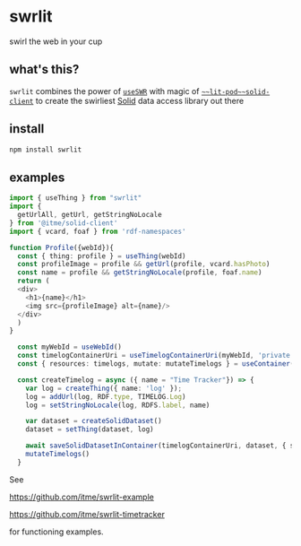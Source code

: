 # swrlit

swirl the web in your cup

## what's this?

`swrlit` combines the power of [`useSWR`](https://swr.vercel.app/)
with magic of [`~~lit-pod~~solid-client`](https://github.com/inrupt/solid-client-js) to create
the swirliest [Solid](https://solidproject.org) data access library
out there

## install

``` sh
npm install swrlit
```

## examples

``` typescript
import { useThing } from "swrlit"
import {
  getUrlAll, getUrl, getStringNoLocale
} from '@itme/solid-client'
import { vcard, foaf } from 'rdf-namespaces'

function Profile({webId}){
  const { thing: profile } = useThing(webId)
  const profileImage = profile && getUrl(profile, vcard.hasPhoto)
  const name = profile && getStringNoLocale(profile, foaf.name)
  return (
  <div>
    <h1>{name}</h1>
    <img src={profileImage} alt={name}/>
  </div>
  )
}
```

``` typescript
  const myWebId = useWebId()
  const timelogContainerUri = useTimelogContainerUri(myWebId, 'private')
  const { resources: timelogs, mutate: mutateTimelogs } = useContainer(timelogContainerUri)

  const createTimelog = async ({ name = "Time Tracker"}) => {
    var log = createThing({ name: 'log' });
    log = addUrl(log, RDF.type, TIMELOG.Log)
    log = setStringNoLocale(log, RDFS.label, name)

    var dataset = createSolidDataset()
    dataset = setThing(dataset, log)

    await saveSolidDatasetInContainer(timelogContainerUri, dataset, { slugSuggestion: name })
    mutateTimelogs()
  }
```

See

https://github.com/itme/swrlit-example

https://github.com/itme/swrlit-timetracker

for functioning examples.
